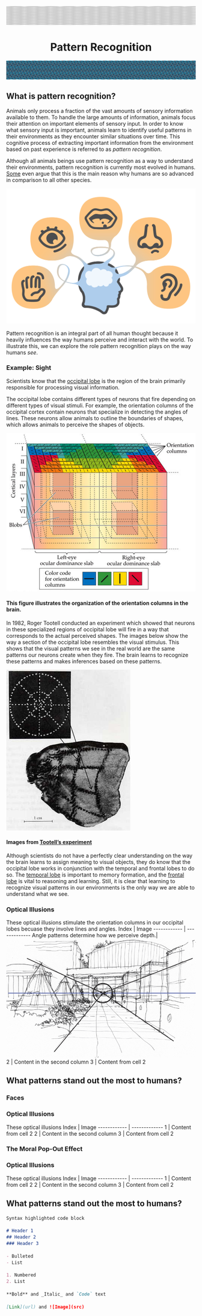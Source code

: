 <img src="stairs.png" height="50" width ="2000">
<h1 align="center">
Pattern Recognition
</h1>
<img src="cude.png" height="50" width="2000">

## What is pattern recognition?

Animals only process a fraction of the vast amounts of sensory information available to them. To handle the large amounts of information, animals focus their attention on important elements of sensory input. In order to know what sensory input is important, animals learn to identify useful patterns in their environments as they encounter similar situations over time. This cognitive process of extracting important information from the environment based on past experience is referred to as *pattern recognition*.

Although all animals beings use pattern recognition as a way to understand their environments, pattern recognition is currently most evolved in humans. [Some](https://www.ncbi.nlm.nih.gov/pmc/articles/PMC4141622/) even argue that this is the main reason why humans are so advanced in comparison to all other species. 

![Senses](sens.jpg)

Pattern recognition is an integral part of all human thought because it heavily influences the way humans perceive and interact with the world. To illustrate this, we can explore the role pattern recognition plays on the way humans *see*.

### **Example: Sight**
Scientists know that the [occipital lobe](http://www.spinalcord.com/occipital-lobe) is the region of the brain primarily responsible for processing visual information. 

The occipital lobe contains different types of neurons that fire depending on different types of visual stimuli. For example, the orientation columns of the occipital cortex contain neurons that specialize in detecting the angles of lines. These neurons allow animals to outline the boundaries of shapes, which allows animals to perceive the shapes of objects. 

![Orientation Columns](col.jpg)

#### This figure illustrates the organization of the orientation columns in the brain.

In 1982, Roger Tootell conducted an experiment which showed that neurons in these specialized regions of occipital lobe will fire in a way that corresponds to the actual perceived shapes. The images below show the way a section of the occipital lobe resembles the visual stimulus. This shows that the visual patterns we see in the real world are the same patterns our neurons create when they fire. The brain learns to recognize these patterns and makes inferences based on these patterns.

![Retinotopic Mapping](map.jpg)

#### Images from [Tootell’s experiment](http://science.sciencemag.org/content/218/4575/902) 

Although scientists do not have a perfectly clear understanding on the way the brain learns to assign meaning to visual objects, they do know that the occipital lobe works in conjunction with the temporal and frontal lobes to do so. The [temporal lobe](http://www.spinalcord.com/temporal-lobe) is important to memory formation, and the [frontal lobe](http://www.spinalcord.com/frontal-lobe) is vital to reasoning and learning. Still, it is clear that learning to recognize visual patterns in our environments is the only way we are able to understand what we see.

### **Optical Illusions** 

These optical illusions stimulate the orientation columns in our occipital lobes becuase they involve lines and angles.
Index | Image
------------ | -------------
Angle patterns determine how we perceive depth.| ![d](dep.jpg)
2 | Content in the second column
3 | Content from cell 2

## What patterns stand out the most to humans?

### Faces

### **Optical Illusions** 

These optical illusions 
Index | Image
------------ | -------------
1 | Content from cell 2
2 | Content in the second column
3 | Content from cell 2

### The Moral Pop-Out Effect

### **Optical Illusions** 

These optical illusions 
Index | Image
------------ | -------------
1 | Content from cell 2
2 | Content in the second column
3 | Content from cell 2

## What patterns stand out the most to humans?


```markdown
Syntax highlighted code block

# Header 1
## Header 2
### Header 3

- Bulleted
- List

1. Numbered
2. List

**Bold** and _Italic_ and `Code` text

[Link](url) and ![Image](src)
```
